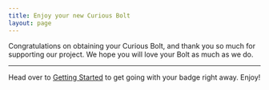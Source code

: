 ```yaml
---
title: Enjoy your new Curious Bolt
layout: page
---
```

Congratulations on obtaining your Curious Bolt, and thank you so much for supporting our project. We hope you will love your Bolt as much as we do.

***

Head over to [Getting Started](/docs/getting-started) to get going with your badge right away. Enjoy!